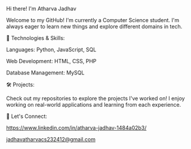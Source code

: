 Hi there! I'm Atharva Jadhav

Welcome to my GitHub! I'm currently a Computer Science student. I'm always eager to learn new things and explore different domains in tech.

🔧 Technologies & Skills:

Languages: Python, JavaScript, SQL

Web Development: HTML, CSS, PHP

Database Management: MySQL

🛠 Projects:

Check out my repositories to explore the projects I've worked on! I enjoy working on real-world applications and learning from each experience.

🤝 Let's Connect:

https://www.linkedin.com/in/atharva-jadhav-1484a02b3/

jadhavatharvacs232412@gmail.com
